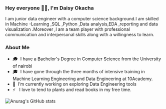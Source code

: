 ### Hey everyone 👋🏾, I'm Daisy Okacha 

I am junior data engineer with a computer science background.I am skilled in Machine -Learning ,SQL ,Python ,Data analysis,EDA ,reporting and data visualization .Moreover ,I am a team player with professional communication and interpersonal skills along with a willingness  to learn.

### About Me 
- 🎓 &nbsp;I have a Bachelor's Degree in Computer Science from the University of nairobi
- 🎓 &nbsp;I have gone through the three months of intensive training in Machine Learning Engineering and Data Engineering at 10Academy.
- 🌱 &nbsp;I’m currently working on exploring Data Engineering tools
- ⚡ &nbsp; I love to tend to plants and read books in my free time.


<!---
bwibokhaabi/bwibokhaabi is a ✨ special ✨ repository because its `README.md` (this file) appears on your GitHub profile.
You can click the Preview link to take a look at your changes.
--->


![Anurag's GitHub stats](https://github-readme-stats.vercel.app/api?username=bwibokhaabi&show_icons=true&theme=radical)

<!---[![Top Langs](https://github-readme-stats.vercel.app/api/top-langs/?username=bwibokhaabi&langs_count=8)](https://github.com/anuraghazra/github-readme-stats)--->
